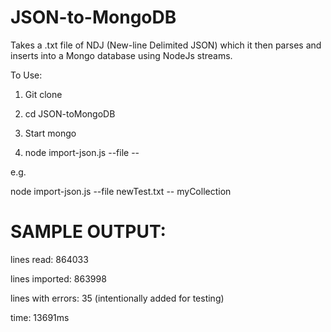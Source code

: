 # JSON-to-MongoDB
Takes a .txt file of NDJ (New-line Delimited JSON) which it then parses and inserts into a Mongo database using NodeJs streams.

To Use:

1. Git clone

2. cd JSON-toMongoDB

3. Start mongo
 
4. node import-json.js  --file  <file here> -- <mongo collection>

e.g.

node import-json.js  --file  newTest.txt -- myCollection


# SAMPLE OUTPUT:

lines read: 864033

lines imported: 863998

lines with errors: 35 (intentionally added for testing)

time: 13691ms
